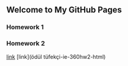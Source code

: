 ## Welcome to My GitHub Pages


### Homework 1
### Homework 2


[link](https://moodle.boun.edu.tr/login/)
[link](ödül tüfekçi-ie-360hw2-html)
